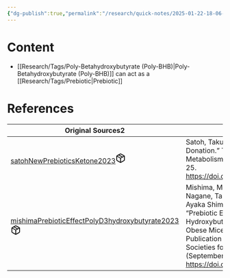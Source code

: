 ```yaml
---
{"dg-publish":true,"permalink":"/research/quick-notes/2025-01-22-18-06-02/","updated":"2025-01-28T19:41:39-05:00"}
---
```


# Content
- [[Research/Tags/Poly-Betahydroxybutyrate (Poly-BHB)\|Poly-Betahydroxybutyrate (Poly-BHB)]] can act as a [[Research/Tags/Prebiotic\|Prebiotic]]
# References
<div><table class="dataview table-view-table"><thead class="table-view-thead"><tr class="table-view-tr-header"><th class="table-view-th"><span>Original Sources</span><span class="dataview small-text">2</span></th><th class="table-view-th"><span>Citations</span></th></tr></thead><tbody class="table-view-tbody"><tr><td><span><a data-tooltip-position="top" aria-label="Research/Evidence Sources/satohNewPrebioticsKetone2023.md" data-href="Research/Evidence Sources/satohNewPrebioticsKetone2023.md" href="Research/Evidence Sources/satohNewPrebioticsKetone2023.md" class="internal-link" target="_blank" rel="noopener nofollow" fileclass-name="Research Links">satohNewPrebioticsKetone2023</a><a class="metadata-menu fileclass-icon"><svg xmlns="http://www.w3.org/2000/svg" width="24" height="24" viewBox="0 0 24 24" fill="none" stroke="currentColor" stroke-width="2" stroke-linecap="round" stroke-linejoin="round" class="svg-icon lucide-package"><path d="m7.5 4.27 9 5.15"></path><path d="M21 8a2 2 0 0 0-1-1.73l-7-4a2 2 0 0 0-2 0l-7 4A2 2 0 0 0 3 8v8a2 2 0 0 0 1 1.73l7 4a2 2 0 0 0 2 0l7-4A2 2 0 0 0 21 16Z"></path><path d="m3.3 7 8.7 5 8.7-5"></path><path d="M12 22V12"></path></svg></a></span></td><td><span>Satoh, Takumi. “New Prebiotics by Ketone Donation.” Trends in Endocrinology &amp; Metabolism 34, no. 7 (July 1, 2023): 414–25. <a rel="noopener nofollow" class="external-link" href="https://doi.org/10.1016/j.tem.2023.05.001" target="_blank">https://doi.org/10.1016/j.tem.2023.05.001</a>.</span></td></tr><tr><td><span><a data-tooltip-position="top" aria-label="Research/Evidence Sources/mishimaPrebioticEffectPolyD3hydroxybutyrate2023.md" data-href="Research/Evidence Sources/mishimaPrebioticEffectPolyD3hydroxybutyrate2023.md" href="Research/Evidence Sources/mishimaPrebioticEffectPolyD3hydroxybutyrate2023.md" class="internal-link" target="_blank" rel="noopener nofollow" fileclass-name="Research Links">mishimaPrebioticEffectPolyD3hydroxybutyrate2023</a><a class="metadata-menu fileclass-icon"><svg xmlns="http://www.w3.org/2000/svg" width="24" height="24" viewBox="0 0 24 24" fill="none" stroke="currentColor" stroke-width="2" stroke-linecap="round" stroke-linejoin="round" class="svg-icon lucide-package"><path d="m7.5 4.27 9 5.15"></path><path d="M21 8a2 2 0 0 0-1-1.73l-7-4a2 2 0 0 0-2 0l-7 4A2 2 0 0 0 3 8v8a2 2 0 0 0 1 1.73l7 4a2 2 0 0 0 2 0l7-4A2 2 0 0 0 21 16Z"></path><path d="m3.3 7 8.7 5 8.7-5"></path><path d="M12 22V12"></path></svg></a></span></td><td><span>Mishima, Mayuko, Shiro Takeda, Masaki Nagane, Takehito Suzuki, Masaya Ogata, Ayaka Shima, Naoyuki Aihara, et al. “Prebiotic Effect of Poly-D-3-Hydroxybutyrate Prevents Dyslipidemia in Obese Mice.” FASEB Journal: Official Publication of the Federation of American Societies for Experimental Biology 37, no. 9 (September 2023): e23121. <a rel="noopener nofollow" class="external-link" href="https://doi.org/10.1096/fj.202301191R" target="_blank">https://doi.org/10.1096/fj.202301191R</a>.</span></td></tr></tbody></table></div>

